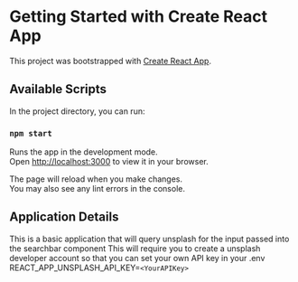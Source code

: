 # Getting Started with Create React App

This project was bootstrapped with [Create React App](https://github.com/facebook/create-react-app).

## Available Scripts

In the project directory, you can run:

### `npm start`

Runs the app in the development mode.\
Open [http://localhost:3000](http://localhost:3000) to view it in your browser.

The page will reload when you make changes.\
You may also see any lint errors in the console.

## Application Details

This is a basic application that will query unsplash for the input passed into the searchbar component
This will require you to create a unsplash developer account so that you can set your own API key in your .env
REACT_APP_UNSPLASH_API_KEY=`<YourAPIKey>`
